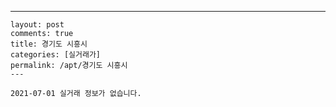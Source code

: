 ---
    layout: post
    comments: true
    title: 경기도 시흥시
    categories: [실거래가]
    permalink: /apt/경기도 시흥시
    ---

    2021-07-01 실거래 정보가 없습니다.

    